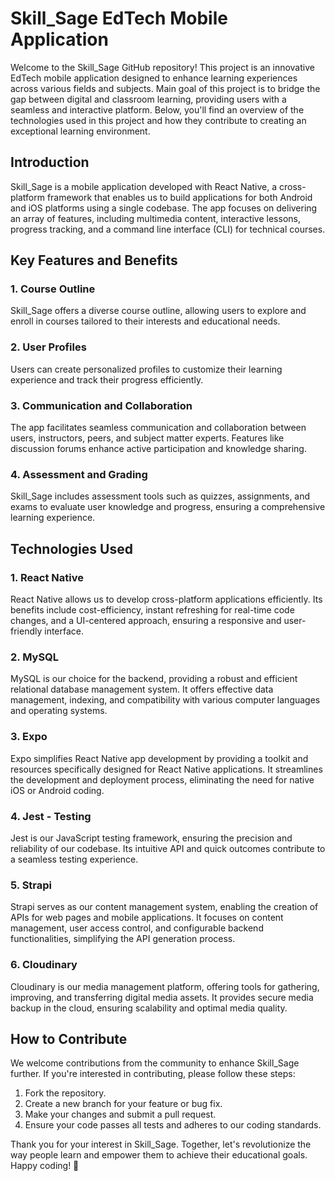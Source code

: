 
# Skill_Sage EdTech Mobile Application

Welcome to the Skill_Sage GitHub repository! This project is an innovative EdTech mobile application designed to enhance learning experiences across various fields and subjects. Main goal of this project is to bridge the gap between digital and classroom learning, providing users with a seamless and interactive platform. Below, you'll find an overview of the technologies used in this project and how they contribute to creating an exceptional learning environment.

## Introduction

Skill_Sage is a mobile application developed with React Native, a cross-platform framework that enables us to build applications for both Android and iOS platforms using a single codebase. The app focuses on delivering an array of features, including multimedia content, interactive lessons, progress tracking, and a command line interface (CLI) for technical courses.

## Key Features and Benefits

### 1. Course Outline
Skill_Sage offers a diverse course outline, allowing users to explore and enroll in courses tailored to their interests and educational needs.

### 2. User Profiles
Users can create personalized profiles to customize their learning experience and track their progress efficiently.

### 3. Communication and Collaboration
The app facilitates seamless communication and collaboration between users, instructors, peers, and subject matter experts. Features like discussion forums enhance active participation and knowledge sharing.

### 4. Assessment and Grading
Skill_Sage includes assessment tools such as quizzes, assignments, and exams to evaluate user knowledge and progress, ensuring a comprehensive learning experience.

## Technologies Used

### 1. React Native
React Native allows us to develop cross-platform applications efficiently. Its benefits include cost-efficiency, instant refreshing for real-time code changes, and a UI-centered approach, ensuring a responsive and user-friendly interface.

### 2. MySQL
MySQL is our choice for the backend, providing a robust and efficient relational database management system. It offers effective data management, indexing, and compatibility with various computer languages and operating systems.

### 3. Expo
Expo simplifies React Native app development by providing a toolkit and resources specifically designed for React Native applications. It streamlines the development and deployment process, eliminating the need for native iOS or Android coding.

### 4. Jest - Testing
Jest is our JavaScript testing framework, ensuring the precision and reliability of our codebase. Its intuitive API and quick outcomes contribute to a seamless testing experience.

### 5. Strapi
Strapi serves as our content management system, enabling the creation of APIs for web pages and mobile applications. It focuses on content management, user access control, and configurable backend functionalities, simplifying the API generation process.

### 6. Cloudinary
Cloudinary is our media management platform, offering tools for gathering, improving, and transferring digital media assets. It provides secure media backup in the cloud, ensuring scalability and optimal media quality.

## How to Contribute

We welcome contributions from the community to enhance Skill_Sage further. If you're interested in contributing, please follow these steps:

1. Fork the repository.
2. Create a new branch for your feature or bug fix.
3. Make your changes and submit a pull request.
4. Ensure your code passes all tests and adheres to our coding standards.

Thank you for your interest in Skill_Sage. Together, let's revolutionize the way people learn and empower them to achieve their educational goals. Happy coding! 🚀
